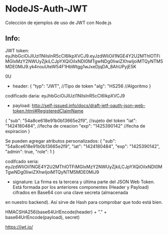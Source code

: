 # NodeJS-Auth-JWT

Colección de ejemplos de uso de JWT con Node.js

## Info:
JWT
token:
eyJhbGciOiJIUzI1NiIsInR5cCI6IkpXVCJ9.eyJzdWIiOiI1NGE4Y2U2MThlOTFiMGIxMzY2NWUyZjkiLCJpYXQiOiIxNDI0MTgwNDg0IiwiZXhwIjoiMTQyNTM5MDE0MiJ9.yk4nouUteW54F1HbWtgg1wJxeDjqDA_8AhUPyjE5K

0U

- header:
{
  "typ": "JWT",  //Tipo de token
  "alg": "HS256  //Algoritmo
}

codificado daria:
eyJhbGciOiJIUzI1NiIsInR5cCI6IkpXVCJ9

- payload:
http://self-issued.info/docs/draft-ietf-oauth-json-web-token.html#RegisteredClaimName

{
   "sub": "54a8ce618e91b0b13665e2f9", //sujeto del token
   "iat": "1424180484",		      //fecha de creacion
   "exp": "1425390142"		      //fecha de expiracion
}

Se pueden agregar atributos personalizados:
{
   "sub": "54a8ce618e91b0b13665e2f9",
   "iat": "1424180484",
   "exp": "1425390142",
   "admin": true,
   "role": 1
}

codifcado seria:
eyJzdWIiOiI1NGE4Y2U2MThlOTFiMGIxMzY2NWUyZjkiLCJpYXQiOiIxNDI0MTgwNDg0IiwiZXhwIjoiMTQyNTM5MDE0MiJ9

- signature:
La firma es la tercera y última parte del JSON Web Token. Está formada por los anteriores componentes (Header y Payload) cifrados en Base64 con una clave secreta (almacenada 

en nuestro backend). Así sirve de Hash para comprobar que todo está bien.


HMACSHA256(base64UrlEncode(header) + "." + base64UrlEncode(payload), secret)

https://jwt.io/
